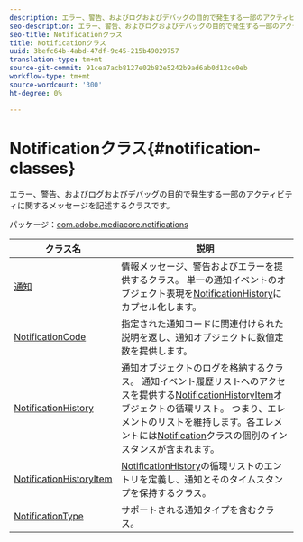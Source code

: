 ```yaml
---
description: エラー、警告、およびログおよびデバッグの目的で発生する一部のアクティビティに関するメッセージを記述するクラスです。
seo-description: エラー、警告、およびログおよびデバッグの目的で発生する一部のアクティビティに関するメッセージを記述するクラスです。
seo-title: Notificationクラス
title: Notificationクラス
uuid: 3befc64b-4abd-47df-9c45-215b49029757
translation-type: tm+mt
source-git-commit: 91cea7acb8127e02b82e5242b9ad6ab0d12ce0eb
workflow-type: tm+mt
source-wordcount: '300'
ht-degree: 0%

---
```



# Notificationクラス{#notification-classes}

エラー、警告、およびログおよびデバッグの目的で発生する一部のアクティビティに関するメッセージを記述するクラスです。

パッケージ：[com.adobe.mediacore.notifications](https://help.adobe.com/en_US/primetime/api/psdk/asdoc-dhls_1.4/com/adobe/mediacore/notifications/package-detail.html)

| クラス名 | 説明 |
|---|---|
| [通知](https://help.adobe.com/en_US/primetime/api/psdk/asdoc-dhls_1.4/com/adobe/mediacore/notifications/Notification.html) | 情報メッセージ、警告およびエラーを提供するクラス。 単一の通知イベントのオブジェクト表現を[NotificationHistory](https://help.adobe.com/en_US/primetime/api/psdk/asdoc-dhls_1.4/com/adobe/mediacore/notifications/NotificationHistory.html)にカプセル化します。 |
| [NotificationCode](https://help.adobe.com/en_US/primetime/api/psdk/asdoc-dhls_1.4/com/adobe/mediacore/notifications/NotificationCode.html) | 指定された通知コードに関連付けられた説明を返し、通知オブジェクトに数値定数を提供します。 |
| [NotificationHistory](https://help.adobe.com/en_US/primetime/api/psdk/asdoc-dhls_1.4/com/adobe/mediacore/notifications/NotificationHistory.html) | 通知オブジェクトのログを格納するクラス。 通知イベント履歴リストへのアクセスを提供する[NotificationHistoryItem](https://help.adobe.com/en_US/primetime/api/psdk/asdoc-dhls_1.4/com/adobe/mediacore/notifications/NotificationHistoryItem.html)オブジェクトの循環リスト。 つまり、エレメントのリストを維持します。各エレメントには[Notification](https://help.adobe.com/en_US/primetime/api/psdk/asdoc-dhls_1.4/com/adobe/mediacore/notifications/Notification.html)クラスの個別のインスタンスが含まれます。 |
| [NotificationHistoryItem](https://help.adobe.com/en_US/primetime/api/psdk/asdoc-dhls_1.4/com/adobe/mediacore/notifications/NotificationHistoryItem.html) | [NotificationHistory](https://help.adobe.com/en_US/primetime/api/psdk/asdoc-dhls_1.4/com/adobe/mediacore/notifications/NotificationHistory.html)の循環リストのエントリを定義し、通知とそのタイムスタンプを保持するクラス。 |
| [NotificationType](https://help.adobe.com/en_US/primetime/api/psdk/asdoc-dhls_1.4/com/adobe/mediacore/notifications/NotificationType.html) | サポートされる通知タイプを含むクラス。 |

